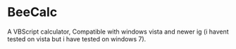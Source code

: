 # BeeCalc
A VBScript calculator, Compatible with windows vista and newer ig (i havent tested on vista but i have tested on windows 7).
